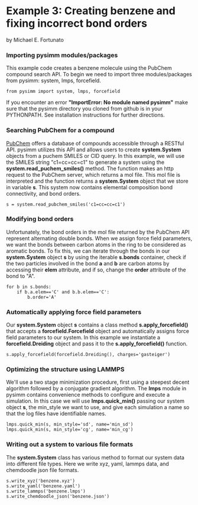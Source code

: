 Example 3: Creating benzene and fixing incorrect bond orders
============================================================
by Michael E. Fortunato

### Importing pysimm modules/packages

This example code creates a benzene molecule using the PubChem compound search API. To begin we need to import three modules/packages from pysimm: system, lmps, forcefield.

`from pysimm import system, lmps, forcefield`

If you encounter an error **"ImportError: No module named pysimm"** make sure that the pysimm directory you cloned from github is in your PYTHONPATH. See installation instructions for further directions.

### Searching PubChem for a compound

[PubChem](https://pubchem.ncbi.nlm.nih.gov/search/#collection=compounds) offers a database of compounds accessible through a RESTful API. pysimm utilizes this API and allows users to create **system.System** objects from a puchem SMILES or CID query. In this example, we will use the SMILES string "c1=cc=cc=c1" to generate a system using the **system.read_puchem_smiles()** method. The function makes an http request to the PubChem server, which returns a mol file. This mol file is interpreted and the function returns a **system.System** object that we store in variable **s**. This system now contains elemental composition bond connectivity, and bond orders.

`s = system.read_pubchem_smiles('c1=cc=cc=c1')`

### Modifying bond orders

Unfortunately, the bond orders in the mol file returned by the PubChem API represent alternating double bonds. When we assign force field parameters, we want the bonds between carbon atoms in the ring to be considered as aromatic bonds. To fix this, we can iterate through the bonds in our **system.System** object **s** by using the iterable **s.bonds** container, check if the two particles involved in the bond **a** and **b** are carbon atoms by accessing their **elem** attribute, and if so, change the **order** attribute of the bond to "A".

```
for b in s.bonds:
    if b.a.elem=='C' and b.b.elem=='C':
        b.order='A'
```

### Automatically applying force field parameters

Our **system.System** object **s** contains a class method **s.apply_forcefield()** that accepts a **forcefield.Forcefield** object and automatically assigns force field parameters to our system. In this example we instantiate a **forcefield.Dreiding** object and pass it to the **s.apply_forcefield()** function.

`s.apply_forcefield(forcefield.Dreiding(), charges='gasteiger')`

### Optimizing the structure using LAMMPS

We'll use a two stage minimization procedure, first using a steepest decent algorithm followed by a conjugate gradient algorithm. The **lmps** module in pysimm contains convenience methods to configure and execute a simulation. In this case we will use **lmps.quick_min()** passing our system object **s**, the min_style we want to use, and give each simulation a name so that the log files have identifiable names.

```
lmps.quick_min(s, min_style='sd', name='min_sd')
lmps.quick_min(s, min_style='cg', name='min_cg')
```

### Writing out a system to various file formats

The **system.System** class has various method to format our system data into different file types. Here we write xyz, yaml, lammps data, and chemdoodle json file formats.

```
s.write_xyz('benzene.xyz')
s.write_yaml('benzene.yaml')
s.write_lammps('benzene.lmps')
s.write_chemdoodle_json('benzene.json')
```
